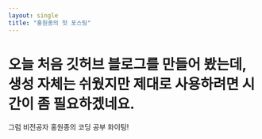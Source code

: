 ```yaml
---
layout: single
title: "홍원종의 첫 포스팅"
---
```


# 오늘 처음 깃허브 블로그를 만들어 봤는데, 생성 자체는 쉬웠지만 제대로 사용하려면 시간이 좀 필요하겠네요.

그럼 비전공자 홍원종의 코딩 공부 화이팅!
